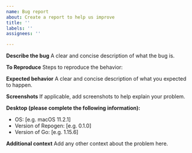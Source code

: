 ```yaml
---
name: Bug report
about: Create a report to help us improve
title: ''
labels: ''
assignees: ''

---
```


**Describe the bug**
A clear and concise description of what the bug is.

**To Reproduce**
Steps to reproduce the behavior:

**Expected behavior**
A clear and concise description of what you expected to happen.

**Screenshots**
If applicable, add screenshots to help explain your problem.

**Desktop (please complete the following information):**
 - OS: [e.g. macOS 11.2.1]
 - Version of Repogen: [e.g. 0.1.0]
 - Version of Go: [e.g. 1.15.6]

**Additional context**
Add any other context about the problem here.
